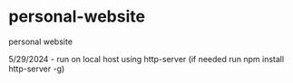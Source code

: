 # personal-website
personal website

5/29/2024 - run on local host using http-server (if needed run npm install http-server -g)
